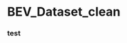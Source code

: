 <!--
 * @Description: 
 * @Version: 
 * @Author: Leidi
 * @Date: 2022-09-01 11:27:21
 * @LastEditors: Leidi
 * @LastEditTime: 2022-09-02 14:09:33
-->
# BEV_Dataset_clean

### test
